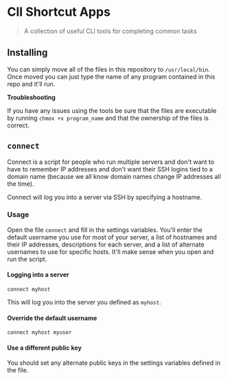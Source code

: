 # ClI Shortcut Apps

> A collection of useful CLI tools for completing common tasks

## Installing

You can simply move all of the files in this repository to `/usr/local/bin`. Once moved you can just type the name of any program contained in this repo and it'll run.

__Troubleshooting__

If you have any issues using the tools be sure that the files are executable by running `chmox +x program_name` and that the ownership of the files is correct.

## `connect`

Connect is a script for people who run multiple servers and don't want to have to remember IP addresses and don't want their SSH logins tied to a domain name (because we all know domain names change IP addresses all the time).

Connect will log you into a server via SSH by specifying a hostname.

### Usage

Open the file `connect` and fill in the settings variables. You'll enter the default username you use for most of your server, a list of hostnames and their IP addresses, descriptions for each server, and a list of alternate usernames to use for specific hosts. It'll make sense when you open and run the script.

#### Logging into a server

```
connect myhost
```

This will log you into the server you defined as `myhost`. 

#### Override the default username

```
connect myhost myuser
```

#### Use a different public key

You should set any alternate public keys in the settings variables defined in the file.